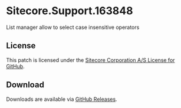 # Sitecore.Support.163848
List manager allow to select case insensitive operators

## License  
This patch is licensed under the [Sitecore Corporation A/S License for GitHub](https://github.com/sitecoresupport/Sitecore.Support.163848/blob/master/LICENSE).  

## Download  
Downloads are available via [GitHub Releases](https://github.com/sitecoresupport/Sitecore.Support.163848/releases).  
